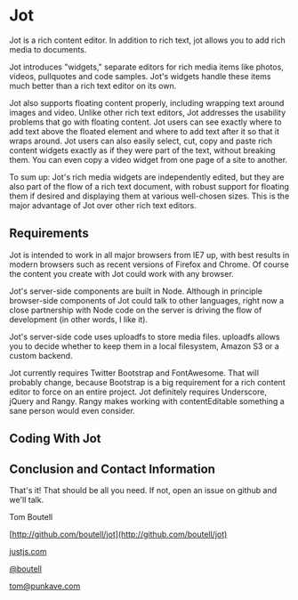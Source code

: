 # Jot

Jot is a rich content editor. In addition to rich text, jot allows you to add rich media to documents. 

Jot introduces "widgets," separate editors for rich media items like photos, videos, pullquotes and code samples. Jot's widgets handle these items much better than a rich text editor on its own.

Jot also supports floating content properly, including wrapping text around images and video. Unlike other rich text editors, Jot addresses the usability problems that go with floating content. Jot users can see exactly where to add text above the floated element and where to add text after it so that it wraps around. Jot users can also easily select, cut, copy and paste rich content widgets exactly as if they were part of the text, without breaking them. You can even copy a video widget from one page of a site to another.

To sum up: Jot's rich media widgets are independently edited, but they are also part of the flow of a rich text document, with robust support for floating them if desired and displaying them at various well-chosen sizes. This is the major advantage of Jot over other rich text editors.

## Requirements

Jot is intended to work in all major browsers from IE7 up, with best results in modern browsers such as recent versions of Firefox and Chrome. Of course the content you create with Jot could work with any browser.

Jot's server-side components are built in Node. Although in principle browser-side components of Jot could talk to other languages, right now a close partnership with Node code on the server is driving the flow of development (in other words, I like it).

Jot's server-side code uses uploadfs to store media files. uploadfs allows you to decide whether to keep them in a local filesystem, Amazon S3 or a custom backend.

Jot currently requires Twitter Bootstrap and FontAwesome. That will probably change, because Bootstrap is a big requirement for a rich content editor to force on an entire project. Jot definitely requires Underscore, jQuery and Rangy. Rangy makes working with contentEditable something a sane person would even consider.

## Coding With Jot


## Conclusion and Contact Information

That's it! That should be all you need. If not, open an issue on github and we'll talk.

Tom Boutell

[http://github.com/boutell/jot](http://github.com/boutell/jot)

[justjs.com](http://justjs.com)

[@boutell](http://twitter.com/boutell)

[tom@punkave.com](mailto:tom@punkave.com)
